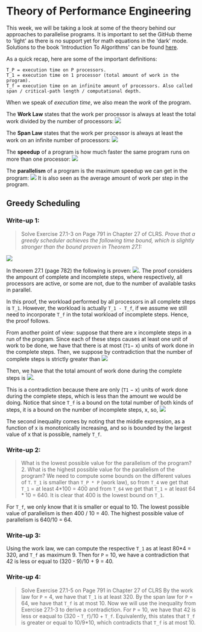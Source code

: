 # Theory of Performance Engineering
This week, we will be taking a look at some of the theory behind our approaches to parallelise programs. It is important to set the GitHub theme to 'light' as there is no support yet for math equations in the 'dark' mode. Solutions to the book 'Introduction To Algorithms' can be found [here](https://github.com/Kelvinson/CLRS-1).

As a quick recap, here are some of the important definitions:

    T_P = execution time on P processors.
    T_1 = execution time on 1 processor (total amount of work in the program).
    T_f = execution time on an infinite amount of processors. Also called span / critical-path length / computational depth.

When we speak of *execution time*, we also mean the *work* of the program.

The **Work Law** states that the work per processor is always at least the total work divided by the number of processors:
<img src="https://render.githubusercontent.com/render/math?math=T_p \geq \frac{T_1}{P}">

The **Span Law** states that the work per processor is always at least the work on an infinite number of processors:
<img src="https://render.githubusercontent.com/render/math?math=T_p \geq T_{\infty}">

The **speedup** of a program is how much faster the same program runs on more than one processor:
<img src="https://render.githubusercontent.com/render/math?math=\frac{T_1}{T_P}">

The **parallelism** of a program is the maximum speedup we can get in the program:
<img src="https://render.githubusercontent.com/render/math?math=\frac{T_1}{T_{\infty}}">
It is also seen as the average amount of work per step in the program.

## Greedy Scheduling

### Write-up 1: 
> Solve Exercise 27.1-3 on Page 791 in Chapter 27 of CLRS.
*Prove that a greedy scheduler achieves the following time bound, which is slightly stronger than the bound proven in Theorem 27.1:*
<img src="https://render.githubusercontent.com/render/math?math=T_p \leq \frac{T_1 - T_{\infty}}{P} %2B T_{\infty}">

In theorem 27.1 (page 782) the following is proven: <img src="https://render.githubusercontent.com/render/math?math=T_{P} \leq \frac{T_{1}}{P} %2B T_{\infty}">. The proof considers the ampount of complete and incomplete steps, where respectively, all processors are active, or some are not, due to the number of available tasks in parallel.

In this proof, the workload performed by all processors in all complete steps is `T_1`. However, the workload is actually `T_1 - T_f`, if we assume we still need to incorporate `T_f` in the total workload of incomplete steps. Hence, the proof follows.

From another point of view: suppose that there are x incomplete steps in a run of the program. Since each of these steps causes at least one unit of work to be done, we have that there is at most (`T1`− x) units of work done in the complete steps. Then, we suppose by contradiction that the number of complete steps is strictly greater than 
<img src="https://render.githubusercontent.com/render/math?math=\left\lfloor\left(T_{1}-x\right) / P\right\rfloor">

Then, we have that the total amount of work done during the complete steps is
<img src="https://render.githubusercontent.com/render/math?math=P \cdot\left(\left\lfloor\left(T_{1}-x\right) / P\right\rfloor %2B 1\right)=P\left\lfloor\left(T_{1}-x\right) / P \right\rfloor %2B P=\left(T_{1}-x\right)-\left(\left(T_{1}-x\right) \mod P\right) %2B P > T_{1}-x">.

This is a contradiction because there are only (`T1` − x) units of work done during the complete steps, which is less than the amount we would be doing. Notice that since `T_f`​ is a bound on the total number of both kinds of steps, it is a bound on the number of incomplete steps, x, so,
<img src="https://render.githubusercontent.com/render/math?math=T_{P} \leq\left\lfloor\left(T_{1}-x\right) / P\right\rfloor %2B x \leq\left\lfloor\left(T_{1}-T_{\infty}\right) / P\right\rfloor %2B T_{\infty}">

The second inequality comes by noting that the middle expression, as a function of x is monotonically increasing, and so is bounded by the largest value of x that is possible, namely `T_f`.


### Write-up 2: 
> What is the lowest possible value for the parallelism of the program? 2. What is the highest possible value for the parallelism of the program?
We need to compute some bounds on the different values of `T`. `T_1` is smaller than `T_P * P` (work law), so from `T_4` we get that `T_1` = at least 4*100 = 400 and from `T_64` we get that `T_1` = at least 64 * 10 = 640. It is clear that 400 is the lowest bound on `T_1`. 

For `T_f`, we only know that it is smaller or equal to 10. The lowest possible value of parallelism is then 400 / 10 = 40. The highest possible value of parallelism is 640/10 = 64.


### Write-up 3:
Using the work law, we can compute the respective `T_1` as at least 80*4 = 320, and `T_f` as maximum 9. Then for `P` = 10, we have a contradiction that 42 is less or equal to (320 - 9)/10 + 9 = 40.


### Write-up 4: 

>Solve Exercise 27.1-5 on Page 791 in Chapter 27 of CLRS
By the work law for `P` = 4, we have that `T_1` is at least 320. By the span law for `P` = 64, we have that `T_f` is at most 10. Now we will use the inequality from Exercise 27.1-3 to derive a contradiction. For `P` = 10, we have that 42 is less or eaqual to (320 - `T_f`)/10 + `T_f`. Equivalently, this states that `T_f` is greater or equal to 10/9*10, which contradicts that `T_f` is at most 10.